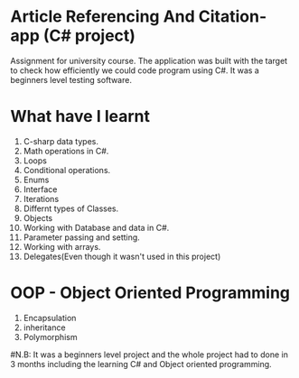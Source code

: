 # Article Referencing And Citation-app (C# project)
Assignment for university course. The application was built with the target to check how efficiently we could code program using C#.
It was a beginners level testing software.


# What have I learnt 
1. C-sharp data types.
2. Math operations in C#.
3. Loops
4. Conditional operations.
5. Enums
6. Interface
7. Iterations
8. Differnt types of Classes.
7. Objects
8. Working with Database and data in C#.
9. Parameter passing and setting.
10. Working with arrays.
11. Delegates(Even though it wasn't used in this project)

# OOP - Object Oriented Programming
1. Encapsulation
2. inheritance
3. Polymorphism

#N.B: It was a beginners level project and the whole project had to done in 3 months including the learning C# and Object oriented programming.
